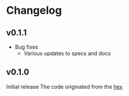 # Changelog

## v0.1.1

* Bug fixes
  * Various updates to specs and docs

## v0.1.0

Initial release
The code originated from the [hex](https://github.com/hexpm/hex)
